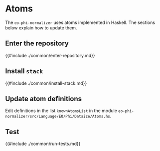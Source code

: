 # Atoms

The `eo-phi-normalizer` uses atoms implemented in Haskell.
The sections below explain how to update them.

## Enter the repository

{{#include ./common/enter-repository.md}}

## Install `stack`

{{#include ./common/install-stack.md}}

## Update atom definitions

Edit definitions in the list `knownAtomsList` in the module `eo-phi-normalizer/src/Language/EO/Phi/Dataize/Atoms.hs`.

## Test

{{#include ./common/run-tests.md}}
